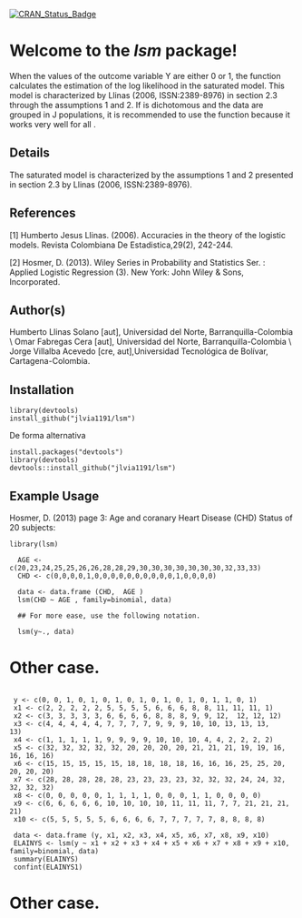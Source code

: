 [![CRAN\_Status\_Badge](http://www.r-pkg.org/badges/version/lsm)](https://cran.r-project.org/package=lsm)

Welcome to the *lsm* package!
=============================

When the values of the outcome variable Y are either 0 or 1, the function calculates the estimation of the log likelihood in the saturated model. This model is characterized by Llinas (2006, ISSN:2389-8976) in section 2.3 through the assumptions 1 and 2. If is dichotomous and the data are grouped in J populations, it is recommended to use the function because it works very well for all .

Details
-------

The saturated model is characterized by the assumptions 1 and 2 presented in section 2.3 by Llinas (2006, ISSN:2389-8976).

References
----------

[1] Humberto Jesus Llinas. (2006). Accuracies in the theory of the logistic models. Revista Colombiana De Estadistica,29(2), 242-244.

[2] Hosmer, D. (2013). Wiley Series in Probability and Statistics Ser. : Applied Logistic Regression (3). New York: John Wiley & Sons, Incorporated.

Author(s)
------
 Humberto Llinas Solano [aut], Universidad del Norte, Barranquilla-Colombia \\ Omar Fabregas Cera [aut], Universidad del Norte, Barranquilla-Colombia \\ Jorge Villalba Acevedo [cre, aut],Universidad Tecnológica de Bolívar, Cartagena-Colombia.


Installation
------------

``` {r}
library(devtools)
install_github("jlvia1191/lsm")
```


De forma alternativa


```{r}
install.packages("devtools")
library(devtools)
devtools::install_github("jlvia1191/lsm")
```



Example Usage
-------------

 Hosmer, D. (2013) page 3: Age and coranary Heart Disease (CHD) Status of 20 subjects:

```{r}
library(lsm)

  AGE <- c(20,23,24,25,25,26,26,28,28,29,30,30,30,30,30,30,30,32,33,33)
  CHD <- c(0,0,0,0,1,0,0,0,0,0,0,0,0,0,0,1,0,0,0,0)
  
  data <- data.frame (CHD,  AGE )
  lsm(CHD ~ AGE , family=binomial, data)
  
  ## For more ease, use the following notation.
  
  lsm(y~., data)
```

 # Other case.

``` {r}
 
 y <- c(0, 0, 1, 0, 1, 0, 1, 0, 1, 0, 1, 0, 1, 0, 1, 1, 0, 1)
 x1	<- c(2, 2, 2, 2, 2, 5, 5, 5, 5, 6, 6, 6, 8, 8, 11, 11, 11, 1)
 x2	<- c(3, 3, 3, 3, 3, 6, 6, 6, 6, 8, 8, 8, 9, 9, 12,	12,	12,	12)
 x3	<- c(4, 4, 4, 4, 4, 7, 7, 7, 7, 9, 9, 9, 10, 10, 13, 13, 13,	13)
 x4	<- c(1, 1, 1, 1, 1, 9, 9, 9, 9, 10, 10, 10, 4, 4, 2, 2, 2, 2)
 x5	<- c(32, 32, 32, 32, 32, 20, 20, 20, 20, 21, 21, 21, 19, 19, 16, 16, 16, 16)
 x6	<- c(15, 15, 15, 15, 15, 18, 18, 18, 18, 16, 16, 16, 25, 25, 20, 20, 20, 20)
 x7	<- c(28, 28, 28, 28, 28, 23, 23, 23, 23, 32, 32, 32, 24, 24, 32, 32, 32, 32)
 x8	<- c(0, 0, 0, 0, 0, 1, 1, 1, 1, 0, 0, 0, 1, 1, 0, 0, 0, 0)
 x9	<- c(6, 6, 6, 6, 6, 10, 10, 10, 10, 11, 11, 11, 7, 7, 21, 21, 21, 21)
 x10 <- c(5, 5, 5, 5, 5, 6, 6, 6, 6, 7, 7, 7, 7, 7, 8, 8, 8, 8)
 
 data <- data.frame (y, x1, x2, x3, x4, x5, x6, x7, x8, x9, x10)
 ELAINYS <- lsm(y ~ x1 + x2 + x3 + x4 + x5 + x6 + x7 + x8 + x9 + x10, family=binomial, data)
 summary(ELAINYS)
 confint(ELAINYS1)
```

 # Other case.

```{r}


```

